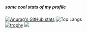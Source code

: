 ##### some cool stats of my profile
[![Anurag's GitHub stats](https://github-readme-stats.vercel.app/api?username=cyb3r14&theme=blue_navy&icons=true)](https://github.com/anuraghazra/github-readme-stats)
![Top Langs](https://github-readme-stats.vercel.app/api/top-langs/?username=cyb3r14&theme=blue_navy&icons=true)\
[![trophy](https://github-profile-trophy.vercel.app/?username=cyb3r14&theme=darkhub)](https://github.com/ryo-ma/github-profile-trophy)
![](https://komarev.com/ghpvc/?username=cyb3r14)
